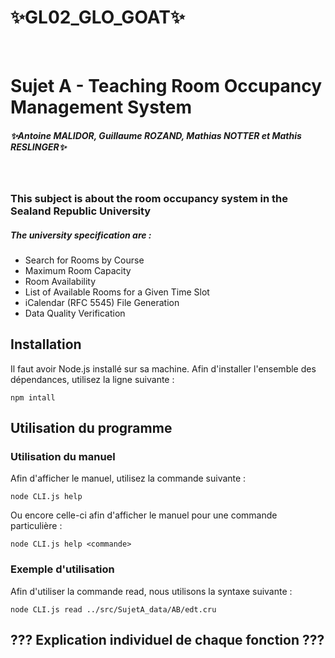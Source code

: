 # ✨GL02_GLO_GOAT✨
&nbsp;
# Sujet A - Teaching Room Occupancy Management System
##### _✨Antoine MALIDOR, Guillaume ROZAND, Mathias NOTTER et Mathis RESLINGER✨_
&nbsp;
### This subject is about the room occupancy system in the Sealand Republic University
##### The university specification are :
- Search for Rooms by Course
- Maximum Room Capacity
- Room Availability
- List of Available Rooms for a Given Time Slot
- iCalendar (RFC 5545) File Generation
- Data Quality Verification

## Installation

Il faut avoir Node.js installé sur sa machine.
Afin d'installer l'ensemble des dépendances, utilisez la ligne suivante :

```{bash}
npm intall
```

## Utilisation du programme

### Utilisation du manuel

Afin d'afficher le manuel, utilisez la commande suivante :
```{bash}
node CLI.js help 
```
Ou encore celle-ci afin d'afficher le manuel pour une commande particulière :
```{bash}
node CLI.js help <commande>
```

### Exemple d'utilisation
Afin d'utiliser la commande read, nous utilisons la syntaxe suivante :
```{bash}
node CLI.js read ../src/SujetA_data/AB/edt.cru
```

## ??? Explication individuel de chaque fonction ???


